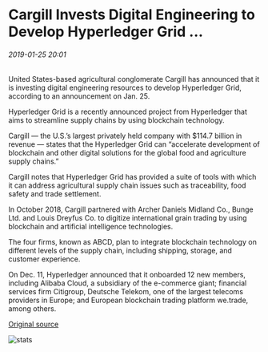 # Cargill Invests Digital Engineering to Develop Hyperledger Grid ...

###### 2019-01-25 20:01

United States-based agricultural conglomerate Cargill has announced that it is investing digital engineering resources to develop Hyperledger Grid, according to an announcement on Jan. 25.

Hyperledger Grid is a recently announced project from Hyperledger that aims to streamline supply chains by using blockchain technology.

Cargill — the U.S.’s largest privately held company with $114.7 billion in revenue — states that the Hyperledger Grid can “accelerate development of blockchain and other digital solutions for the global food and agriculture supply chains.”

Cargill notes that Hyperledger Grid has provided a suite of tools with which it can address agricultural supply chain issues such as traceability, food safety and trade settlement.

In October 2018, Cargill partnered with Archer Daniels Midland Co., Bunge Ltd. and Louis Dreyfus Co. to digitize international grain trading by using blockchain and artificial intelligence technologies.

The four firms, known as ABCD, plan to integrate blockchain technology on different levels of the supply chain, including shipping, storage, and customer experience.

On Dec. 11, Hyperledger announced that it onboarded 12 new members, including Alibaba Cloud, a subsidiary of the e-commerce giant; financial services firm Citigroup, Deutsche Telekom, one of the largest telecoms providers in Europe; and European blockchain trading platform we.trade, among others.

[Original source](https://cointelegraph.com/news/cargill-invests-digital-engineering-to-develop-hyperledger-grid)

![stats](https://c.statcounter.com/11760860/0/a89fa40b/1/ "stats")